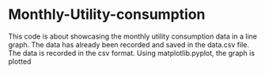 # Monthly-Utility-consumption
This code is about showcasing the monthly utility consumption data in a line graph.
The data has already been recorded and saved in the data.csv file. The data is recorded in the csv format.
Using matplotlib.pyplot, the graph is plotted
